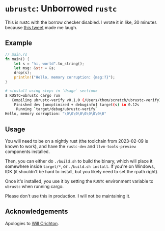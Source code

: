 # `ubrustc`: Unborrowed `rustc`

This is rustc with the borrow checker disabled. I wrote it in like, 30 minutes because [this tweet](https://twitter.com/thingskatedid/status/1628572490992877568) made me laugh.

## Example

```rs
// main.rs
fn main() {
    let s = "hi, world".to_string();
    let msg: &str = &s;
    drop(s);
    println!("Hello, memory corruption: {msg:?}");
}
```

```sh
# <install using steps in `Usage` section>
$ RUSTC=ubrustc cargo run
   Compiling ubrustc-verify v0.1.0 (/Users/thom/scratch/ubrustc-verify)
    Finished dev [unoptimized + debuginfo] target(s) in 0.12s
     Running `target/debug/ubrustc-verify`
Hello, memory corruption: "\0\0\0\0\0\0\0\0\0"
```

## Usage

You will need to be on a nightly rust (the toolchain from 2023-02-09 is known to work), and have the `rustc-dev` and `llvm-tools-preview` components installed.

Then, you can either do `./build.sh` to build the binary, which will place it somewhere inside `target/*`, or `./build.sh install`. If you're on Windows, IDK (it shouldn't be hard to install, but you likely need to set the rpath right).

Once it's installed, you use it by setting the `RUSTC` environment variable to `ubrustc` when running cargo.

Please don't use this in production. I will not be maintaining it.

## Acknowledgements

Apologies to [Will Crichton](https://twitter.com/wcrichton/status/1618096228197367808).
